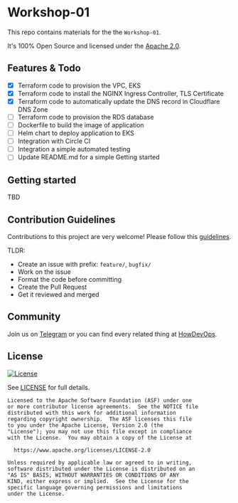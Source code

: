 # Workshop-01

This repo contains materials for the the `Workshop-01`.

It's 100% Open Source and licensed under the [Apache 2.0](LICENSE).

## Features & Todo

- [x] Terraform code to provision the VPC, EKS
- [x] Terraform code to install the NGINX Ingress Controller, TLS Certificate
- [x] Terraform code to automatically update the DNS record in Cloudflare DNS Zone
- [ ] Terraform code to provision the RDS database
- [ ] Dockerfile to build the image of application
- [ ] Helm chart to deploy application to EKS
- [ ] Integration with Circle CI
- [ ] Integration a simple automated testing
- [ ] Update README.md for a simple Getting started

## Getting started

TBD

## Contribution Guidelines

Contributions to this project are very welcome! Please follow this [guidelines](CONTRIBUTING.md).

TLDR:
* Create an issue with prefix: `feature/`, `bugfix/`
* Work on the issue
* Format the code before committing
* Create the Pull Request
* Get it reviewed and merged

## Community

Join us on [Telegram](https://t.me/howdevops) or you can find every related thing at [HowDevOps](https://howdevops.com).

## License

[![License](https://img.shields.io/badge/License-Apache%202.0-blue.svg)](https://opensource.org/licenses/Apache-2.0)

See [LICENSE](LICENSE) for full details.

```text
Licensed to the Apache Software Foundation (ASF) under one
or more contributor license agreements.  See the NOTICE file
distributed with this work for additional information
regarding copyright ownership.  The ASF licenses this file
to you under the Apache License, Version 2.0 (the
"License"); you may not use this file except in compliance
with the License.  You may obtain a copy of the License at

  https://www.apache.org/licenses/LICENSE-2.0

Unless required by applicable law or agreed to in writing,
software distributed under the License is distributed on an
"AS IS" BASIS, WITHOUT WARRANTIES OR CONDITIONS OF ANY
KIND, either express or implied.  See the License for the
specific language governing permissions and limitations
under the License.
```